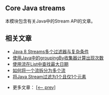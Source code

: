 ## Core Java streams

本模块包含有关Java中的Stream API的文章。

## 相关文章

+ [Java 8 Streams多个过滤器与复杂条件](docs/Java8-Streams-多个过滤器与复杂条件.md)
+ [使用Java中的groupingBy收集器计算出现次数](docs/使用Java中的groupingBy收集器计算出现次数.md)
+ [使用流在List中查找最大日期](docs/使用流在列表中查找最大日期.md)
+ [如何将一个流拆分为多个流](docs/如何将一个流拆分为多个流.md)
+ [将Java Stream过滤为1个且仅1个元素](docs/将Java-Stream过滤为1个且仅1个元素.md)

- 更多文章： [[<-- prev]](../java-streams-3/README.md)